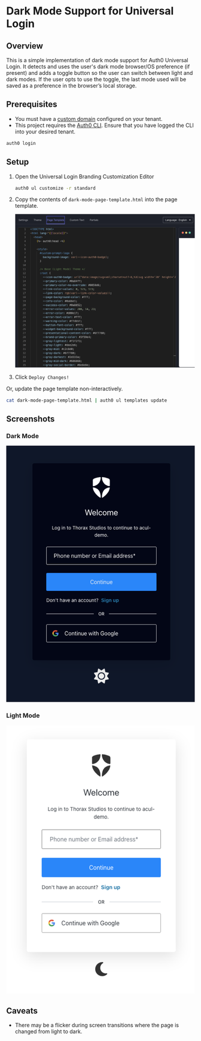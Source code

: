 # Dark Mode Support for Universal Login

## Overview

This is a simple implementation of dark mode support for Auth0 Universal Login. It detects and uses the user's dark mode browser/OS preference (if present) and adds a toggle button so the user can switch between light and dark modes. If the user opts to use the toggle, the last mode used will be saved as a preference in the browser’s local storage.

## Prerequisites

- You must have a [custom domain](https://auth0.com/docs/customize/custom-domains) configured on your tenant.
- This project requires the [Auth0 CLI](https://github.com/auth0/auth0-cli). Ensure
  that you have logged the CLI into your desired tenant.

```bash
auth0 login
```

## Setup

1. Open the Universal Login Branding Customization Editor

   ```bash
   auth0 ul customize -r standard
   ```

2. Copy the contents of `dark-mode-page-template.html` into the page template.

   ![Page template content](./images/page-template-content.png)

3. Click `Deploy Changes!`

Or, update the page template non-interactively.

```bash
cat dark-mode-page-template.html | auth0 ul templates update
```

## Screenshots

### Dark Mode

![Dark Mode](./images/dark-mode.png)

### Light Mode

![Light Mode](./images/light-mode.png)

## Caveats

- There may be a flicker during screen transitions where the page is changed from light to dark.
